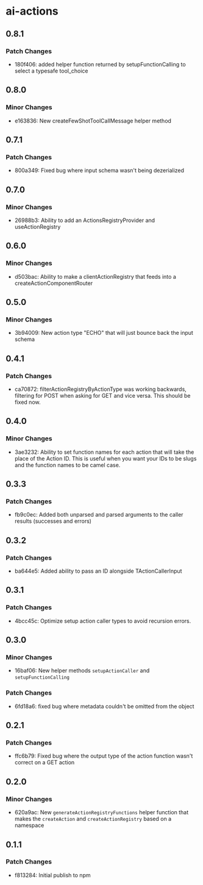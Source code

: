 # ai-actions

## 0.8.1

### Patch Changes

- 180f406: added helper function returned by setupFunctionCalling to select a typesafe tool_choice

## 0.8.0

### Minor Changes

- e163836: New createFewShotToolCallMessage helper method

## 0.7.1

### Patch Changes

- 800a349: Fixed bug where input schema wasn't being dezerialized

## 0.7.0

### Minor Changes

- 26988b3: Ability to add an ActionsRegistryProvider and useActionRegistry

## 0.6.0

### Minor Changes

- d503bac: Ability to make a clientActionRegistry that feeds into a createActionComponentRouter

## 0.5.0

### Minor Changes

- 3b94009: New action type "ECHO" that will just bounce back the input schema

## 0.4.1

### Patch Changes

- ca70872: filterActionRegistryByActionType was working backwards, filtering for POST when asking for GET and vice versa. This should be fixed now.

## 0.4.0

### Minor Changes

- 3ae3232: Ability to set function names for each action that will take the place of the Action ID. This is useful when you want your IDs to be slugs and the function names to be camel case.

## 0.3.3

### Patch Changes

- fb9c0ec: Added both unparsed and parsed arguments to the caller results (successes and errors)

## 0.3.2

### Patch Changes

- ba644e5: Added ability to pass an ID alongside TActionCallerInput

## 0.3.1

### Patch Changes

- 4bcc45c: Optimize setup action caller types to avoid recursion errors.

## 0.3.0

### Minor Changes

- 16baf06: New helper methods `setupActionCaller` and `setupFunctionCalling`

### Patch Changes

- 6fd18a6: fixed bug where metadata couldn't be omitted from the object

## 0.2.1

### Patch Changes

- ffc6b79: Fixed bug where the output type of the action function wasn't correct on a GET action

## 0.2.0

### Minor Changes

- 620a9ac: New `generateActionRegistryFunctions` helper function that makes the `createAction` and `createActionRegistry` based on a namespace

## 0.1.1

### Patch Changes

- f813284: Initial publish to npm
